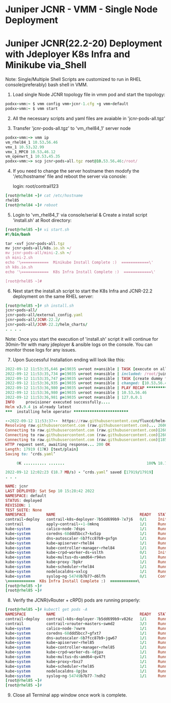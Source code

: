 # Juniper JCNR - VMM - Single Node Deployment

# Juniper JCNR(22.2-20) Deployment with Jdeployer K8s Infra and Minikube via_Shell

Note: Single/Multiple Shell Scripts are customized to run in RHEL console(preferably) bash shell in VMM. 

1. Load single Node JCNR topology file in vmm pod and start the topology:

  ```ruby
  podxx-vmm:~ $ vmm config vmm-jcnr-1.cfg -g vmm-default
  podxx-vmm:~ $ vmm start
  ```

2. All the necessary scripts and yaml files are avaiable in 'jcnr-pods-all.tgz' 

3. Transfer 'jcnr-pods-all.tgz' to 'vm_rhel84_1' server node 

  ```ruby
  podxx-vmm:~> vmm ip
  vm_rhel84_1 10.53.56.46
  vmx_1 10.53.32.99
  vmx_1_MPC0 10.53.46.12
  vm_openwrt_1 10.53.45.35
  podxx-vmm:~> scp jcnr-pods-all.tgz root@10.53.56.46:/root/
  ```

4. If you need to change the server hostname then modofy the '/etc/hostname' file and reboot the server via conosle:
   
   login: root/contrail123

  ```ruby
  [root@rhel84 ~]# cat /etc/hostname
  rhel85
  [root@rhel84 ~]# reboot
  ```

5. Login to 'vm_rhel84_1' via console/serial & Create a install script 'install.sh' at Root directory:

  ```ruby
  [root@rhel85 ~]# vi start.sh
  #!/bin/bash

  tar -xvf jcnr-pods-all.tgz
  mv jcnr-pods-all/k8s.io.sh ~/
  mv jcnr-pods-all/mini-2.sh ~/
  sh mini-2.sh
  echo '\============  Minikube Install Complete :)  ============\'
  sh k8s.io.sh
  echo '\============  K8s Infra Install Complete :)  ============\'
  
  [root@rhel85 ~]#
  ```

6. Next start the install.sh script to start the K8s Infra and JCNR-22.2 deployment on the same RHEL server:

  ```ruby
  [root@rhel85 ~]# sh install.sh
  jcnr-pods-all/
  jcnr-pods-all/external_config.yaml
  jcnr-pods-all/JCNR-22.2/
  jcnr-pods-all/JCNR-22.2/helm_charts/
  . . . .
  ```
  Note: Once you start the execution of 'install.sh' script it will continue for 30min-1hr with many jdeployer & ansible logs on the console. You can monitor those logs for any issues. 
  
7. Upon Successful Installation ending will look like this:
  
  ```ruby
  2022-09-12 11:53:35,646 p=19035 u=root n=ansible | TASK [execute on all remote hosts] *********************************************
  2022-09-12 11:53:35,734 p=19035 u=root n=ansible | included: /root/juimp/jdeployer/config_manager/ansible/jdeployer/roles/remote_execution5
  2022-09-12 11:53:35,747 p=19035 u=root n=ansible | TASK [create dummy file] *******************************************************
  2022-09-12 11:53:36,935 p=19035 u=root n=ansible | changed: [10.53.56.46]
  2022-09-12 11:53:36,980 p=19035 u=root n=ansible | PLAY RECAP *********************************************************************
  2022-09-12 11:53:36,980 p=19035 u=root n=ansible | 10.53.56.46                : ok=26   changed=9    unreachable=0    failed=0    skipped=
  2022-09-12 11:53:36,981 p=19035 u=root n=ansible | 127.0.0.1                  : ok=16   changed=8    unreachable=0    failed=0    skipped=
  INFO     provisioner executed successfully....
  Helm v3.9.4 is already latest
  ***  installing helm operator ************************

  --2022-09-12 11:53:37--  https://raw.githubusercontent.com/fluxcd/helm-operator/1.2.0/deploy/crds.yaml
  Resolving raw.githubusercontent.com (raw.githubusercontent.com)... 2606:50c0:8000::154, 2606:50c0:8001::154, 2606:50c0:8002::154, ...
  Connecting to raw.githubusercontent.com (raw.githubusercontent.com)|2606:50c0:8002::154|:443... failed: Connection timed out.
  Connecting to raw.githubusercontent.com (raw.githubusercontent.com)|2606:50c0:8003::154|:443...
  Connecting to raw.githubusercontent.com (raw.githubusercontent.com)|185.199.109.133|:443... connected.
  HTTP request sent, awaiting response... 200 OK
  Length: 17919 (17K) [text/plain]
  Saving to: ‘crds.yaml’

       0K .......... .......                                    100% 18.7M=0.001s

  2022-09-12 12:02:23 (18.7 MB/s) - ‘crds.yaml’ saved [17919/17919]
  . . .
  
  NAME: jcnr
  LAST DEPLOYED: Sat Sep 10 15:28:42 2022
  NAMESPACE: default
  STATUS: deployed
  REVISION: 1
  TEST SUITE: None
  NAMESPACE         NAME                                     READY   STATUS              RESTARTS      AGE
  contrail-deploy   contrail-k8s-deployer-7b5dd699b9-7x7j6   0/1     Init:0/1            0             10s
  contrail          apply-contrail--1-8mknq                  1/1     Running             0             10s
  kube-system       calico-node-7dsps                        1/1     Running             0             19m
  kube-system       coredns-68ddd5bcc7-kx5zp                 1/1     Running             0             18m
  kube-system       dns-autoscaler-6b7fcc87b9-gxfgn          1/1     Running             0             18m
  kube-system       kube-apiserver-rhel84                    1/1     Running             1 (17m ago)   20m
  kube-system       kube-controller-manager-rhel84           1/1     Running             2 (17m ago)   20m
  kube-system       kube-crpd-worker-ds-vslth                0/1     Init:1/2            0             10s
  kube-system       kube-multus-ds-amd64-r94vn               1/1     Running             0             18m
  kube-system       kube-proxy-7bpkr                         1/1     Running             0             19m
  kube-system       kube-scheduler-rhel84                    1/1     Running             2 (17m ago)   20m
  kube-system       nodelocaldns-vxlcg                       1/1     Running             0             18m
  kube-system       syslog-ng-54749b7b77-d6lfh               0/1     ContainerCreating   0             10s
  \============  K8s Infra Install Complete :)  ============\
  [root@rhel85 ~]#
  [root@rhel85 ~]#  
  ```

8. Verify the JCNR(vRouter + cRPD) pods are running properly:

  ```ruby
  [root@rhel85 ~]# kubectl get pods -A
  NAMESPACE         NAME                                     READY   STATUS    RESTARTS        AGE
  contrail-deploy   contrail-k8s-deployer-7b5dd699b9-v826z   1/1     Running   0               16m
  contrail          contrail-vrouter-masters-swmd2           3/3     Running   0               16m
  kube-system       calico-node-7vwrm                        1/1     Running   0               22m
  kube-system       coredns-68ddd5bcc7-gfxt7                 1/1     Running   0               21m
  kube-system       dns-autoscaler-6b7fcc87b9-jgw67          1/1     Running   0               21m
  kube-system       kube-apiserver-rhel85                    1/1     Running   1 (21m ago)     25m
  kube-system       kube-controller-manager-rhel85           1/1     Running   2 (21m ago)     25m
  kube-system       kube-crpd-worker-ds-4djpx                1/1     Running   0               16m
  kube-system       kube-multus-ds-amd64-qv47t               1/1     Running   0               22m
  kube-system       kube-proxy-rbxz7                         1/1     Running   0               22m
  kube-system       kube-scheduler-rhel85                    1/1     Running   2 (21m ago)     24m
  kube-system       nodelocaldns-8pjbx                       1/1     Running   0               21m
  kube-system       syslog-ng-54749b7b77-7ndh2               1/1     Running   0               16m
  [root@rhel85 ~]# 
  [root@rhel85 ~]#
  ```
  
9. Close all Terminal app window once work is complete.
